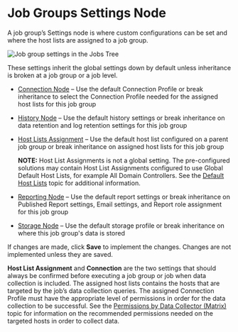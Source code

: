 # Job Groups Settings Node

A job group’s Settings node is where custom configurations can be set and where the host lists are
assigned to a job group.

![Job group settings in the Jobs Tree](/img/versioned_docs/activitymonitor_7.1/config/dellpowerscale/settings.webp)

These settings inherit the global settings down by default unless inheritance is broken at a job
group or a job level.

- [Connection Node](/docs/accessanalyzer/11.6/admin/jobs/group/connection.md)
  – Use the default Connection Profile or break inheritance to select the Connection Profile needed
  for the assigned host lists for this job group
- [History Node](/docs/accessanalyzer/11.6/admin/jobs/group/history.md)
  – Use the default history settings or break inheritance on data retention and log retention
  settings for this job group
- [Host Lists Assignment](/docs/accessanalyzer/11.6/admin/jobs/group/hostlistsassignment.md)
  – Use the default host list configured on a parent job group or break inheritance on assigned host
  lists for this job group

    **NOTE:** Host List Assignments is not a global setting. The pre-configured solutions may
    contain Host List Assignments configured to use Global Default Host Lists, for example All
    Domain Controllers. See the
    [Default Host Lists](/docs/accessanalyzer/11.6/admin/settings/hostinventory.md#default-host-lists)
    topic for additional information.

- [Reporting Node](/docs/accessanalyzer/11.6/admin/jobs/group/reporting.md)
  – Use the default report settings or break inheritance on Published Report settings, Email
  settings, and Report role assignment for this job group
- [Storage Node](/docs/accessanalyzer/11.6/admin/jobs/group/storage.md)
  – Use the default storage profile or break inheritance on where this job group's data is stored

If changes are made, click **Save** to implement the changes. Changes are not implemented unless
they are saved.

**Host List Assignment** and **Connection** are the two settings that should always be confirmed
before executing a job group or job when data collection is included. The assigned host lists
contains the hosts that are targeted by the job’s data collection queries. The assigned Connection
Profile must have the appropriate level of permissions in order for the data collection to be
successful. See the
[Permissions by Data Collector (Matrix)](/docs/accessanalyzer/11.6/admin/datacollector/permissionmatrix.md)
topic for information on the recommended permissions needed on the targeted hosts in order to
collect data.
